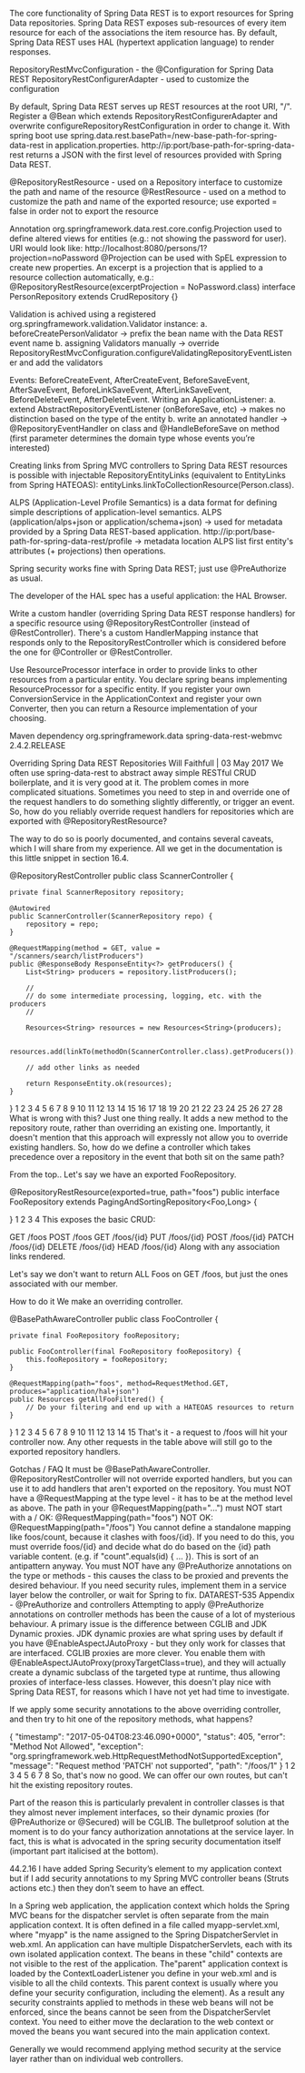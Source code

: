 The core functionality of Spring Data REST is to export resources for Spring Data repositories.
Spring Data REST exposes sub-resources of every item resource for each of the associations the item resource has. By default, Spring Data REST uses HAL (hypertext application language) to render responses.

RepositoryRestMvcConfiguration - the @Configuration for Spring Data REST
RepositoryRestConfigurerAdapter - used to customize the configuration

By default, Spring Data REST serves up REST resources at the root URI, "/". Register a @Bean which extends RepositoryRestConfigurerAdapter and overwrite configureRepositoryRestConfiguration in order to change it. With spring boot use spring.data.rest.basePath=/new-base-path-for-spring-data-rest in application.properties.
http://ip:port/base-path-for-spring-data-rest returns a JSON with the first level of resources provided with Spring Data REST.

@RepositoryRestResource - used on a Repository interface to customize the path and name of the resource
@RestResource - used on a method to customize the path and name of the exported resource; use exported = false in order not to export the resource

Annotation org.springframework.data.rest.core.config.Projection used to define altered views for entities (e.g.: not showing the password for user).
URI would look like: http://localhost:8080/persons/1?projection=noPassword
@Projection can be used with SpEL expression to create new properties.
An excerpt is a projection that is applied to a resource collection automatically, e.g.:
@RepositoryRestResource(excerptProjection = NoPassword.class)
interface PersonRepository extends CrudRepository {}

Validation is achived using a registered org.springframework.validation.Validator instance:
a. beforeCreatePersonValidator -> prefix the bean name with the Data REST event name
b. assigning Validators manually -> override RepositoryRestMvcConfiguration.configureValidatingRepositoryEventListener and add the validators

Events: BeforeCreateEvent, AfterCreateEvent, BeforeSaveEvent, AfterSaveEvent, BeforeLinkSaveEvent, AfterLinkSaveEvent, BeforeDeleteEvent, AfterDeleteEvent. Writing an ApplicationListener:
a. extend AbstractRepositoryEventListener (onBeforeSave, etc) -> makes no distinction based on the type of the entity
b. write an annotated handler -> @RepositoryEventHandler on class and @HandleBeforeSave on method (first parameter determines the domain type whose events you’re interested)

Creating links from Spring MVC controllers to Spring Data REST resources is possible with injectable RepositoryEntityLinks (equivalent to EntityLinks from Spring HATEOAS): entityLinks.linkToCollectionResource(Person.class).

ALPS (Application-Level Profile Semantics) is a data format for defining simple descriptions of application-level semantics.
ALPS (application/alps+json or application/schema+json) -> used for metadata provided by a Spring Data REST-based application.
http://ip:port/base-path-for-spring-data-rest/profile -> metadata location
ALPS list first entity's attributes (+ projections) then operations.

Spring security works fine with Spring Data REST; just use @PreAuthorize as usual.

The developer of the HAL spec has a useful application: the HAL Browser.

Write a custom handler (overriding Spring Data REST response handlers) for a specific resource using @RepositoryRestController (instead of @RestController). There's a custom HandlerMapping instance that responds only to the RepositoryRestController which is considered before the one for @Controller or @RestController.

Use ResourceProcessor interface in order to provide links to other resources from a particular entity. You declare spring beans implementing ResourceProcessor for a specific entity.
If you register your own ConversionService in the ApplicationContext and register your own Converter, then you can return a Resource implementation of your choosing.

Maven dependency
<dependency>
  org.springframework.data
  spring-data-rest-webmvc
  2.4.2.RELEASE
</dependency>


Overriding Spring Data REST Repositories
Will Faithfull | 03 May 2017
We often use spring-data-rest to abstract away simple RESTful CRUD boilerplate, and it is very good at it. The problem comes in more complicated situations. Sometimes you need to step in and override one of the request handlers to do something slightly differently, or trigger an event. So, how do you reliably override request handlers for repositories which are exported with @RepositoryRestResource?

The way to do so is poorly documented, and contains several caveats, which I will share from my experience. All we get in the documentation is this little snippet in section 16.4.

@RepositoryRestController
public class ScannerController {

    private final ScannerRepository repository;

    @Autowired
    public ScannerController(ScannerRepository repo) { 
        repository = repo;
    }

    @RequestMapping(method = GET, value = "/scanners/search/listProducers") 
    public @ResponseBody ResponseEntity<?> getProducers() {
        List<String> producers = repository.listProducers(); 

        //
        // do some intermediate processing, logging, etc. with the producers
        //

        Resources<String> resources = new Resources<String>(producers); 

        resources.add(linkTo(methodOn(ScannerController.class).getProducers()).withSelfRel()); 

        // add other links as needed

        return ResponseEntity.ok(resources); 
    }

}
1
2
3
4
5
6
7
8
9
10
11
12
13
14
15
16
17
18
19
20
21
22
23
24
25
26
27
28
What is wrong with this? Just one thing really. It adds a new method to the repository route, rather than overriding an existing one. Importantly, it doesn't mention that this approach will expressly not allow you to override existing handlers. So, how do we define a controller which takes precedence over a repository in the event that both sit on the same path?

From the top..
Let's say we have an exported FooRepository.

@RepositoryRestResource(exported=true, path="foos")
public interface FooRepository extends PagingAndSortingRepository<Foo,Long> {

}
1
2
3
4
This exposes the basic CRUD:

GET /foos
POST /foos
GET /foos/{id}
PUT /foos/{id}
POST /foos/{id}
PATCH /foos/{id}
DELETE /foos/{id}
HEAD /foos/{id}
Along with any association links rendered.

Let's say we don't want to return ALL Foos on GET /foos, but just the ones associated with our member.

How to do it
We make an overriding controller.

@BasePathAwareController
public class FooController {

    private final FooRepository fooRepository;

    public FooController(final FooRepository fooRepository) {
        this.fooRepository = fooRepository;
    }

    @RequestMapping(path="foos", method=RequestMethod.GET, produces="application/hal+json")
    public Resources getAllFooFiltered() {
        // Do your filtering and end up with a HATEOAS resources to return
    }

}
1
2
3
4
5
6
7
8
9
10
11
12
13
14
15
That's it - a request to /foos will hit your controller now. Any other requests in the table above will still go to the exported repository handlers.

Gotchas / FAQ
It must be @BasePathAwareController. @RepositoryRestController will not override exported handlers, but you can use it to add handlers that aren't exported on the repository.
You must NOT have a @RequestMapping at the type level - it has to be at the method level as above.
The path in your @RequestMapping(path="...") must NOT start with a /
OK: @RequestMapping(path="foos")
NOT OK: @RequestMapping(path="/foos")
You cannot define a standalone mapping like foos/count, because it clashes with foos/{id}. If you need to do this, you must override  foos/{id} and decide what do do based on the {id} path variable content. (e.g. if "count".equals(id) { ... }). This is sort of an antipattern anyway.
You must NOT have any @PreAuthorize annotations on the type or methods - this causes the class to be proxied and prevents the desired behaviour. If you need security rules, implement them in a service layer below the controller, or wait for Spring to fix. DATAREST-535
Appendix - @PreAuthorize and controllers
Attempting to apply @PreAuthorize annotations on controller methods has been the cause of a lot of mysterious behaviour. A primary issue is the difference between CGLIB and JDK Dynamic proxies. JDK dynamic proxies are what spring uses by default if you have  @EnableAspectJAutoProxy - but they only work for classes that are interfaced. CGLIB proxies are more clever. You enable them with  @EnableAspectJAutoProxy(proxyTargetClass=true), and they will actually create a dynamic subclass of the targeted type at runtime, thus allowing proxies of interface-less classes. However, this doesn't play nice with Spring Data REST, for reasons which I have not yet had time to investigate.

If we apply some security annotations to the above overriding controller, and then try to hit one of the repository methods, what happens?

{
  "timestamp": "2017-05-04T08:23:46.090+0000",
  "status": 405,
  "error": "Method Not Allowed",
  "exception": "org.springframework.web.HttpRequestMethodNotSupportedException",
  "message": "Request method 'PATCH' not supported",
  "path": "/foos/1"
}
1
2
3
4
5
6
7
8
So, that's now no good. We can offer our own routes, but can't hit the existing repository routes.

Part of the reason this is particularly prevalent in controller classes is that they almost never implement interfaces, so their dynamic proxies (for  @PreAuthorize or @Secured) will be CGLIB. The bulletproof solution at the moment is to do your fancy authorization annotations at the service layer. In fact, this is what is advocated in the spring security documentation itself (important part italicised at the bottom).

44.2.16 I have added Spring Security’s element to my application context but if I add security annotations to my Spring MVC controller beans (Struts actions etc.) then they don’t seem to have an effect.

In a Spring web application, the application context which holds the Spring MVC beans for the dispatcher servlet is often separate from the main application context. It is often defined in a file called myapp-servlet.xml, where "myapp" is the name assigned to the Spring DispatcherServlet in web.xml. An application can have multiple DispatcherServlets, each with its own isolated application context. The beans in these "child" contexts are not visible to the rest of the application. The"parent" application context is loaded by the ContextLoaderListener you define in your web.xml and is visible to all the child contexts. This parent context is usually where you define your security configuration, including the element). As a result any security constraints applied to methods in these web beans will not be enforced, since the beans cannot be seen from the DispatcherServlet context. You need to either move the declaration to the web context or moved the beans you want secured into the main application context.

Generally we would recommend applying method security at the service layer rather than on individual web controllers.
